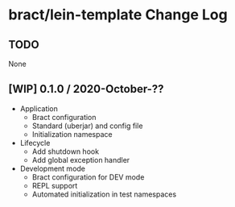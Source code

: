 # bract/lein-template Change Log

## TODO

None


## [WIP] 0.1.0 / 2020-October-??

- Application
  - Bract configuration
  - Standard (uberjar) and config file
  - Initialization namespace
- Lifecycle
  - Add shutdown hook
  - Add global exception handler
- Development mode
  - Bract configuration for DEV mode
  - REPL support
  - Automated initialization in test namespaces
